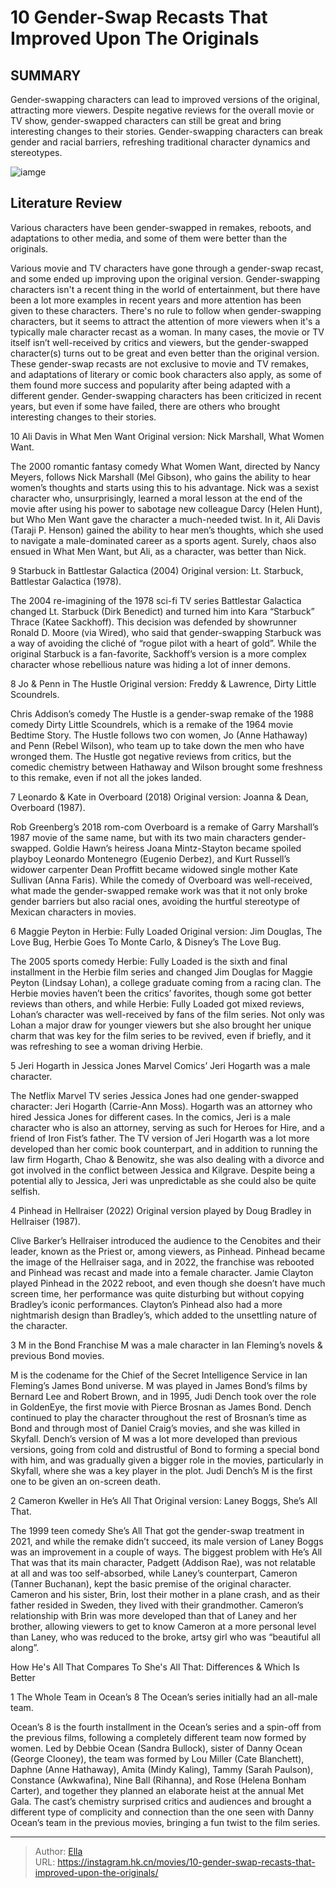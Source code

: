 # 10 Gender-Swap Recasts That Improved Upon The Originals


## SUMMARY 


 Gender-swapping characters can lead to improved versions of the original, attracting more viewers. 
 Despite negative reviews for the overall movie or TV show, gender-swapped characters can still be great and bring interesting changes to their stories. 
 Gender-swapping characters can break gender and racial barriers, refreshing traditional character dynamics and stereotypes. 

![iamge](https://static1.srcdn.com/wordpress/wp-content/uploads/2024/01/judi-dench-as-m-katee-sackhoff-as-starbuck-jamie-clayton-as-pinhead.jpeg)

## Literature Review

Various characters have been gender-swapped in remakes, reboots, and adaptations to other media, and some of them were better than the originals. 




Various movie and TV characters have gone through a gender-swap recast, and some ended up improving upon the original version. Gender-swapping characters isn&#39;t a recent thing in the world of entertainment, but there have been a lot more examples in recent years and more attention has been given to these characters. There&#39;s no rule to follow when gender-swapping characters, but it seems to attract the attention of more viewers when it&#39;s a typically male character recast as a woman.
In many cases, the movie or TV itself isn’t well-received by critics and viewers, but the gender-swapped character(s) turns out to be great and even better than the original version. These gender-swap recasts are not exclusive to movie and TV remakes, and adaptations of literary or comic book characters also apply, as some of them found more success and popularity after being adapted with a different gender. Gender-swapping characters has been criticized in recent years, but even if some have failed, there are others who brought interesting changes to their stories.









 








 10  Ali Davis in What Men Want 
Original version: Nick Marshall, What Women Want.
        

The 2000 romantic fantasy comedy What Women Want, directed by Nancy Meyers, follows Nick Marshall (Mel Gibson), who gains the ability to hear women’s thoughts and starts using this to his advantage. Nick was a sexist character who, unsurprisingly, learned a moral lesson at the end of the movie after using his power to sabotage new colleague Darcy (Helen Hunt), but Who Men Want gave the character a much-needed twist. In it, Ali Davis (Taraji P. Henson) gained the ability to hear men’s thoughts, which she used to navigate a male-dominated career as a sports agent. Surely, chaos also ensued in What Men Want, but Ali, as a character, was better than Nick.





 9  Starbuck in Battlestar Galactica (2004) 
Original version: Lt. Starbuck, Battlestar Galactica (1978).
        

The 2004 re-imagining of the 1978 sci-fi TV series Battlestar Galactica changed Lt. Starbuck (Dirk Benedict) and turned him into Kara “Starbuck” Thrace (Katee Sackhoff). This decision was defended by showrunner Ronald D. Moore (via Wired), who said that gender-swapping Starbuck was a way of avoiding the cliché of “rogue pilot with a heart of gold”. While the original Starbuck is a fan-favorite, Sackhoff’s version is a more complex character whose rebellious nature was hiding a lot of inner demons.





 8  Jo &amp; Penn in The Hustle 
Original version: Freddy &amp; Lawrence, Dirty Little Scoundrels.
        

Chris Addison’s comedy The Hustle is a gender-swap remake of the 1988 comedy Dirty Little Scoundrels, which is a remake of the 1964 movie Bedtime Story. The Hustle follows two con women, Jo (Anne Hathaway) and Penn (Rebel Wilson), who team up to take down the men who have wronged them. The Hustle got negative reviews from critics, but the comedic chemistry between Hathaway and Wilson brought some freshness to this remake, even if not all the jokes landed.





 7  Leonardo &amp; Kate in Overboard (2018) 
Original version: Joanna &amp; Dean, Overboard (1987).
        

Rob Greenberg’s 2018 rom-com Overboard is a remake of Garry Marshall’s 1987 movie of the same name, but with its two main characters gender-swapped. Goldie Hawn’s heiress Joana Mintz-Stayton became spoiled playboy Leonardo Montenegro (Eugenio Derbez), and Kurt Russell’s widower carpenter Dean Proffitt became widowed single mother Kate Sullivan (Anna Faris). While the comedy of Overboard was well-received, what made the gender-swapped remake work was that it not only broke gender barriers but also racial ones, avoiding the hurtful stereotype of Mexican characters in movies.





 6  Maggie Peyton in Herbie: Fully Loaded 
Original version: Jim Douglas, The Love Bug, Herbie Goes To Monte Carlo, &amp; Disney’s The Love Bug.
        

The 2005 sports comedy Herbie: Fully Loaded is the sixth and final installment in the Herbie film series and changed Jim Douglas for Maggie Peyton (Lindsay Lohan), a college graduate coming from a racing clan. The Herbie movies haven’t been the critics’ favorites, though some got better reviews than others, and while Herbie: Fully Loaded got mixed reviews, Lohan’s character was well-received by fans of the film series. Not only was Lohan a major draw for younger viewers but she also brought her unique charm that was key for the film series to be revived, even if briefly, and it was refreshing to see a woman driving Herbie.





 5  Jeri Hogarth in Jessica Jones 
Marvel Comics’ Jeri Hogarth was a male character.
        

The Netflix Marvel TV series Jessica Jones had one gender-swapped character: Jeri Hogarth (Carrie-Ann Moss). Hogarth was an attorney who hired Jessica Jones for different cases. In the comics, Jeri is a male character who is also an attorney, serving as such for Heroes for Hire, and a friend of Iron Fist’s father. The TV version of Jeri Hogarth was a lot more developed than her comic book counterpart, and in addition to running the law firm Hogarth, Chao &amp; Benowitz, she was also dealing with a divorce and got involved in the conflict between Jessica and Kilgrave. Despite being a potential ally to Jessica, Jeri was unpredictable as she could also be quite selfish.





 4  Pinhead in Hellraiser (2022) 
Original version played by Doug Bradley in Hellraiser (1987).


 







Clive Barker’s Hellraiser introduced the audience to the Cenobites and their leader, known as the Priest or, among viewers, as Pinhead. Pinhead became the image of the Hellraiser saga, and in 2022, the franchise was rebooted and Pinhead was recast and made into a female character. Jamie Clayton played Pinhead in the 2022 reboot, and even though she doesn’t have much screen time, her performance was quite disturbing but without copying Bradley’s iconic performances. Clayton’s Pinhead also had a more nightmarish design than Bradley’s, which added to the unsettling nature of the character.





 3  M in the Bond Franchise 
M was a male character in Ian Fleming’s novels &amp; previous Bond movies.


 







M is the codename for the Chief of the Secret Intelligence Service in Ian Fleming’s James Bond universe. M was played in James Bond’s films by Bernard Lee and Robert Brown, and in 1995, Judi Dench took over the role in GoldenEye, the first movie with Pierce Brosnan as James Bond. Dench continued to play the character throughout the rest of Brosnan’s time as Bond and through most of Daniel Craig’s movies, and she was killed in Skyfall.
Dench’s version of M was a lot more developed than previous versions, going from cold and distrustful of Bond to forming a special bond with him, and was gradually given a bigger role in the movies, particularly in Skyfall, where she was a key player in the plot.
Judi Dench’s M is the first one to be given an on-screen death. 






 2  Cameron Kweller in He’s All That 
Original version: Laney Boggs, She’s All That.
        

The 1999 teen comedy She’s All That got the gender-swap treatment in 2021, and while the remake didn’t succeed, its male version of Laney Boggs was an improvement in a couple of ways. The biggest problem with He’s All That was that its main character, Padgett (Addison Rae), was not relatable at all and was too self-absorbed, while Laney’s counterpart, Cameron (Tanner Buchanan), kept the basic premise of the original character.
Cameron and his sister, Brin, lost their mother in a plane crash, and as their father resided in Sweden, they lived with their grandmother. Cameron’s relationship with Brin was more developed than that of Laney and her brother, allowing viewers to get to know Cameron at a more personal level than Laney, who was reduced to the broke, artsy girl who was “beautiful all along”.
            
 
 How He&#39;s All That Compares To She&#39;s All That: Differences &amp; Which Is Better 









 1  The Whole Team in Ocean’s 8 
The Ocean’s series initially had an all-male team.


 







Ocean’s 8 is the fourth installment in the Ocean’s series and a spin-off from the previous films, following a completely different team now formed by women. Led by Debbie Ocean (Sandra Bullock), sister of Danny Ocean (George Clooney), the team was formed by Lou Miller (Cate Blanchett), Daphne (Anne Hathaway), Amita (Mindy Kaling), Tammy (Sarah Paulson), Constance (Awkwafina), Nine Ball (Rihanna), and Rose (Helena Bonham Carter), and together they planned an elaborate heist at the annual Met Gala. The cast’s chemistry surprised critics and audiences and brought a different type of complicity and connection than the one seen with Danny Ocean’s team in the previous movies, bringing a fun twist to the film series. 

---

> Author: [Ella](https://instagram.hk.cn/)  
> URL: https://instagram.hk.cn/movies/10-gender-swap-recasts-that-improved-upon-the-originals/  

